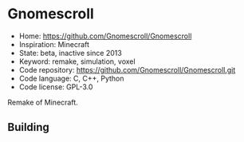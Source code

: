 # Gnomescroll

- Home: https://github.com/Gnomescroll/Gnomescroll
- Inspiration: Minecraft
- State: beta, inactive since 2013
- Keyword: remake, simulation, voxel
- Code repository: https://github.com/Gnomescroll/Gnomescroll.git
- Code language: C, C++, Python
- Code license: GPL-3.0

Remake of Minecraft.

## Building
